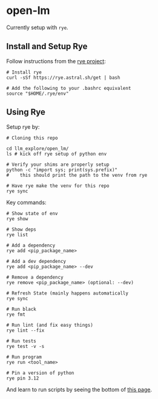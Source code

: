# open-lm

Currently setup with `rye`.

## Install and Setup Rye

Follow instructions from the [rye project](https://rye.astral.sh/):
```shell
# Install rye
curl -sSf https://rye.astral.sh/get | bash

# Add the following to your .bashrc equivalent
source "$HOME/.rye/env"
```

## Using Rye

Setup rye by:
```
# Cloning this repo

cd llm_explore/open_lm/
ls # kick off rye setup of python env

# Verify your shims are properly setup
python -c "import sys; print(sys.prefix)"
#    this should print the path to the venv from rye

# Have rye make the venv for this repo
rye sync
```

Key commands:
```
# Show state of env
rye show

# Show deps
rye list

# Add a dependency
rye add <pip_package_name>

# Add a dev dependency
rye add <pip_package_name> --dev

# Remove a dependency
rye remove <pip_package_name> (optional: --dev)

# Refresh State (mainly happens automatically
rye sync

# Run black
rye fmt

# Run lint (and fix easy things)
rye lint --fix

# Run tests
rye test -v -s

# Run program
rye run <tool_name>

# Pin a version of python
rye pin 3.12
```

And learn to run scripts by seeing the bottom of [this page](https://rye.astral.sh/guide/basics/#inspecting-the-project).
